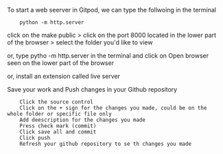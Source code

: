 To start a web seerver in Gitpod, we can type the follwoing in the terminal
```
    python -m http.server  
```   
click on the make public > click on the port 8000 located in the lower part of the browser > select the folder you'd like to view

or, type pytho -m http.server in the terminal and click on Open browser seen on the lower part of the browser

or, install an extension called live server

Save your work and Push changes in your Github repository
```
    Click the source control
    Click on the + sign for the changes you made, could be on the whole folder or specific file only
    Add deescription for the changes you made
    Press check mark (commit)
    Click save all and commit
    Click push
    Refresh your github repository to se th changes you made
```